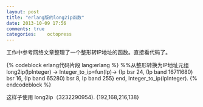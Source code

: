 ```yaml
---
layout: post
title: "erlang版的long2ip函数"
date: 2013-10-09 17:56
comments: true
categories:    octopress 
---
```

工作中参考网络文章整理了一个整形转IP地址的函数。直接看代码了。


{% codeblock erlang代码片段 lang:erlang %}
%%从整形转换为IP地址元组
long2ip(IpInteger) ->
    Integer_to_ip=fun(Ip)-> {Ip bsr 24, (Ip band 16711680) bsr 16, 
        (Ip band 65280) bsr 8, Ip band 255} end,
    Integer_to_ip(IpInteger).
{% endcodeblock %}

这样子使用
long2ip（3232290954).
{192,168,216,138}